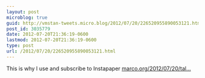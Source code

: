 ```yaml
---
layout: post
microblog: true
guid: http://vmstan-tweets.micro.blog/2012/07/20/226520955890053121.html
post_id: 3035779
date: 2012-07-20T21:36:19-0600
lastmod: 2012-07-20T21:36:19-0600
type: post
url: /2012/07/20/226520955890053121.html
---
```

This is why I use and subscribe to Instapaper <a href="http://www.marco.org/2012/07/20/talent-acquisitions">marco.org/2012/07/20/tal…</a>
